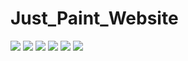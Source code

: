 # Just_Paint_Website


![](https://pbs.twimg.com/media/Fdo3MSaWIAI8VNI?format=jpg&name=large)
![](https://pbs.twimg.com/media/Fdo3PfSWYAAAmAi?format=jpg&name=large)
![](https://pbs.twimg.com/media/Fdo3SJXWYAEgF7r?format=jpg&name=large)
![](https://pbs.twimg.com/media/Fdo3UazWQAAlbBg?format=jpg&name=large)
![](https://pbs.twimg.com/media/Fdo3dQFXgAIw76C?format=jpg&name=large)
![](https://pbs.twimg.com/media/Fdjk3H6aIAAhCAc?format=png&name=small)
